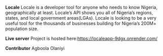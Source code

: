 **Locale**
Locale is a developer tool for anyone who needs to know Nigeria, geographically at least. Locale’s API shows you all of Nigeria’s regions, states, and local government areas(LGAs). Locale is looking to be a very useful tool for the thousands of businesses building for Nigeria’s 200M+ population size.

**Live server**
Project is hosted here:https://localeapp-9dgx.onrender.com/

**Contributor**
Agboola Olaniyi
